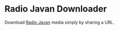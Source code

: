 # Radio Javan Downloader

Download [Radio Javan](https://play.radiojavan.com/) media simply by sharing a URL.
